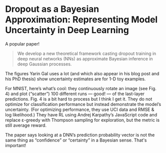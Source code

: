# Dropout as a Bayesian Approximation: Representing Model Uncertainty in Deep Learning

A popular paper!

> We develop a new theoretical framework casting dropout training in deep neural
> networks (NNs) as approximate Bayesian inference in deep Gaussian processes. 

The figures Yarin Gal uses a lot (and which also appear in his blog post and his
PhD thesis) show uncertainty estimates are for 1-D toy examples. 

For MNIST, here’s what’s cool: they continuously rotate an image (see Fig. 4)
and plot (“scatter”) 100 different runs — good! — of the last-layer predictions.
Fig. 4 is a bit hard to process but I think I get it.  They do not optimize for
classification performance but instead demonstrate the model’s uncertainty. (For
optimizing performance, they use UCI data and RMSE & log likelihood.) They have
RL using Andrej Karpathy’s JavaScript code and replace ε-greedy with Thompson
sampling for exploration, but the metric is still average reward.

The paper says looking at a DNN’s prediction probability vector is not the same
thing as “confidence” or “certainty” in a Bayesian sense. That's important!
